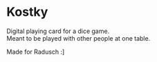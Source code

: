 # Kostky

Digital playing card for a dice game.  
Meant to be played with other people at one table.  

Made for Radusch :]